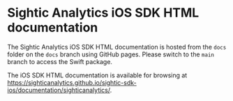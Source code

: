 # Sightic Analytics iOS SDK HTML documentation

The Sightic Analytics iOS SDK HTML documentation is hosted from the `docs` folder on the `docs` branch using GitHub pages. Please switch to the `main` branch to access the Swift package.

The iOS SDK HTML documentation is available for browsing at https://sighticanalytics.github.io/sightic-sdk-ios/documentation/sighticanalytics/.
